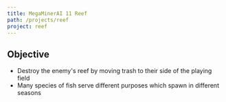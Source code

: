```yaml
---
title: MegaMinerAI 11 Reef
path: /projects/reef
project: reef
---
```


## Objective

- Destroy the enemy's reef by moving trash to their side of the playing field
- Many species of fish serve different purposes which spawn in different seasons
